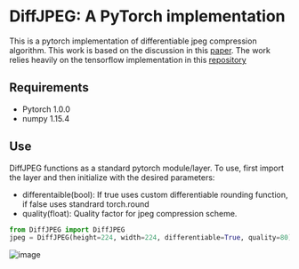 # DiffJPEG: A PyTorch implementation

This is a pytorch implementation of differentiable jpeg compression algorithm.  This work is based on the discussion in this [paper](https://machine-learning-and-security.github.io/papers/mlsec17_paper_54.pdf).  The work relies heavily on the tensorflow implementation in this [repository](https://github.com/rshin/differentiable-jpeg)

## Requirements
- Pytorch 1.0.0
- numpy 1.15.4

## Use

DiffJPEG functions as a standard pytorch module/layer.  To use, first import the layer and then initialize with the desired parameters:
- differentaible(bool): If true uses custom differentiable rounding function, if false uses standrard torch.round
- quality(float): Quality factor for jpeg compression scheme.

``` python
from DiffJPEG import DiffJPEG
jpeg = DiffJPEG(height=224, width=224, differentiable=True, quality=80)
```

![image](./diffjpeg.png)
